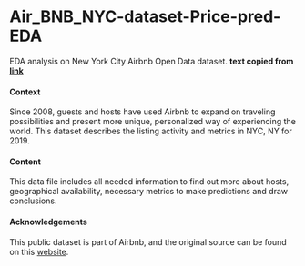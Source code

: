 # Air_BNB_NYC-dataset-Price-pred-EDA
EDA analysis on New York City Airbnb Open Data dataset. 
**text copied from <a href='https://www.kaggle.com/dgomonov/new-york-city-airbnb-open-data'>link</a>**

#### Context
Since 2008, guests and hosts have used Airbnb to expand on traveling possibilities and present more unique, personalized way of experiencing the world. This dataset describes the listing activity and metrics in NYC, NY for 2019.

#### Content
This data file includes all needed information to find out more about hosts, geographical availability, necessary metrics to make predictions and draw conclusions.

#### Acknowledgements
This public dataset is part of Airbnb, and the original source can be found on this <a href='http://insideairbnb.com'>website</a>.

